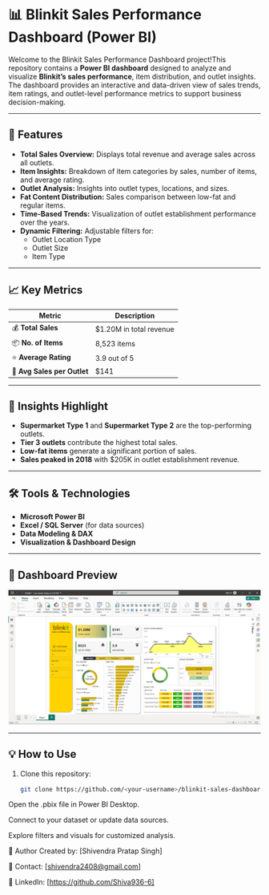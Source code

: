 # 📊 Blinkit Sales Performance Dashboard (Power BI)

Welcome to the Blinkit Sales Performance Dashboard project!This repository contains a **Power BI dashboard** designed to analyze and visualize **Blinkit’s sales performance**, item distribution, and outlet insights.  
The dashboard provides an interactive and data-driven view of sales trends, item ratings, and outlet-level performance metrics to support business decision-making.

---

## 🚀 Features

- **Total Sales Overview:** Displays total revenue and average sales across all outlets.
- **Item Insights:** Breakdown of item categories by sales, number of items, and average rating.
- **Outlet Analysis:** Insights into outlet types, locations, and sizes.
- **Fat Content Distribution:** Sales comparison between low-fat and regular items.
- **Time-Based Trends:** Visualization of outlet establishment performance over the years.
- **Dynamic Filtering:** Adjustable filters for:
  - Outlet Location Type
  - Outlet Size
  - Item Type

---

## 📈 Key Metrics

| Metric | Description |
|--------|--------------|
| 💰 **Total Sales** | $1.20M in total revenue |
| 📦 **No. of Items** | 8,523 items |
| ⭐ **Average Rating** | 3.9 out of 5 |
| 🏪 **Avg Sales per Outlet** | $141 |

---

## 🧠 Insights Highlight

- **Supermarket Type 1** and **Supermarket Type 2** are the top-performing outlets.
- **Tier 3 outlets** contribute the highest total sales.
- **Low-fat items** generate a significant portion of sales.
- **Sales peaked in 2018** with $205K in outlet establishment revenue.

---

## 🛠️ Tools & Technologies

- **Microsoft Power BI**
- **Excel / SQL Server** (for data sources)
- **Data Modeling & DAX**
- **Visualization & Dashboard Design**

---

## 📸 Dashboard Preview

![Blinkit Power BI Dashboard](./Screenshot1.png)

---


## 💡 How to Use

1. Clone this repository:
   ```bash
   git clone https://github.com/<your-username>/blinkit-sales-dashboard.git
Open the .pbix file in Power BI Desktop.

Connect to your dataset or update data sources.

Explore filters and visuals for customized analysis.

🧾 Author
Created by: [Shivendra Pratap Singh]

📧 Contact: [shivendra2408@gmail.com]

🔗 LinkedIn: [https://github.com/Shiva936-6]
